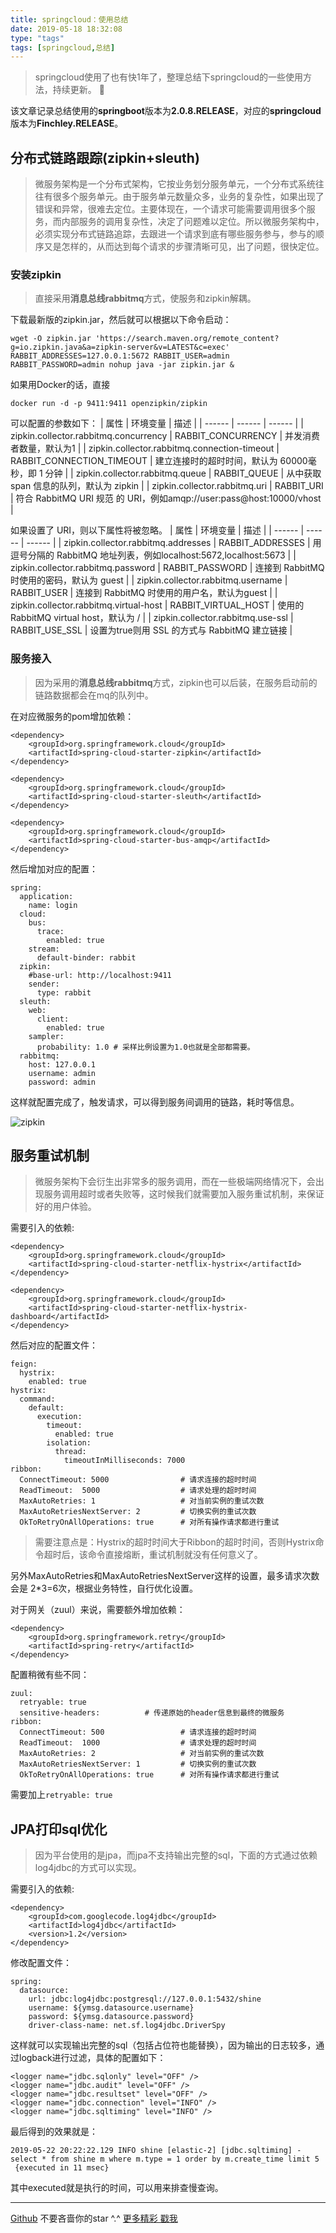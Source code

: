 ```yaml
---
title: springcloud：使用总结
date: 2019-05-18 18:32:08
type: "tags"
tags: [springcloud,总结]
---
```


> springcloud使用了也有快1年了，整理总结下springcloud的一些使用方法，持续更新。 🥕

<!--more-->

该文章记录总结使用的**springboot**版本为**2.0.8.RELEASE**，对应的**springcloud**版本为**Finchley.RELEASE**。

## 分布式链路跟踪(zipkin+sleuth)

> 微服务架构是一个分布式架构，它按业务划分服务单元，一个分布式系统往往有很多个服务单元。由于服务单元数量众多，业务的复杂性，如果出现了错误和异常，很难去定位。主要体现在，一个请求可能需要调用很多个服务，而内部服务的调用复杂性，决定了问题难以定位。所以微服务架构中，必须实现分布式链路追踪，去跟进一个请求到底有哪些服务参与，参与的顺序又是怎样的，从而达到每个请求的步骤清晰可见，出了问题，很快定位。

### 安装zipkin

> 直接采用**消息总线rabbitmq**方式，使服务和zipkin解耦。

下载最新版的zipkin.jar，然后就可以根据以下命令启动：

```
wget -O zipkin.jar 'https://search.maven.org/remote_content?g=io.zipkin.java&a=zipkin-server&v=LATEST&c=exec'
RABBIT_ADDRESSES=127.0.0.1:5672 RABBIT_USER=admin RABBIT_PASSWORD=admin nohup java -jar zipkin.jar &
```

如果用Docker的话，直接
```
docker run -d -p 9411:9411 openzipkin/zipkin
```

可以配置的参数如下：
| 属性 | 环境变量 | 描述 |
| ------ | ------ | ------ |
| zipkin.collector.rabbitmq.concurrency | RABBIT_CONCURRENCY | 并发消费者数量，默认为1 |
| zipkin.collector.rabbitmq.connection-timeout | RABBIT_CONNECTION_TIMEOUT | 建立连接时的超时时间，默认为 60000毫秒，即 1 分钟 |
| zipkin.collector.rabbitmq.queue | RABBIT_QUEUE | 从中获取 span 信息的队列，默认为 zipkin |
| zipkin.collector.rabbitmq.uri | RABBIT_URI | 符合 RabbitMQ URI 规范 的 URI，例如amqp://user:pass@host:10000/vhost |

如果设置了 URI，则以下属性将被忽略。
| 属性 | 环境变量 | 描述 |
| ------ | ------ | ------ |
| zipkin.collector.rabbitmq.addresses | RABBIT_ADDRESSES | 用逗号分隔的 RabbitMQ 地址列表，例如localhost:5672,localhost:5673 |
| zipkin.collector.rabbitmq.password | RABBIT_PASSWORD | 连接到 RabbitMQ 时使用的密码，默认为 guest |
| zipkin.collector.rabbitmq.username | RABBIT_USER | 连接到 RabbitMQ 时使用的用户名，默认为guest |
| zipkin.collector.rabbitmq.virtual-host | RABBIT_VIRTUAL_HOST | 使用的 RabbitMQ virtual host，默认为 / |
| zipkin.collector.rabbitmq.use-ssl | RABBIT_USE_SSL | 设置为true则用 SSL 的方式与 RabbitMQ 建立链接 |

### 服务接入

> 因为采用的**消息总线rabbitmq**方式，zipkin也可以后装，在服务启动前的链路数据都会在mq的队列中。

在对应微服务的pom增加依赖：
```
<dependency>
	<groupId>org.springframework.cloud</groupId>
	<artifactId>spring-cloud-starter-zipkin</artifactId>
</dependency>

<dependency>
	<groupId>org.springframework.cloud</groupId>
	<artifactId>spring-cloud-starter-sleuth</artifactId>
</dependency>

<dependency>
    <groupId>org.springframework.cloud</groupId>
    <artifactId>spring-cloud-starter-bus-amqp</artifactId>
</dependency>
```

然后增加对应的配置：
```
spring:
  application:
    name: login
  cloud:
    bus:
      trace:
        enabled: true
    stream:
      default-binder: rabbit
  zipkin:
    #base-url: http://localhost:9411
    sender:
      type: rabbit
  sleuth:
    web:
      client:
        enabled: true
    sampler:
      probability: 1.0 # 采样比例设置为1.0也就是全部都需要。
  rabbitmq:
    host: 127.0.0.1
    username: admin
    password: admin
```

这样就配置完成了，触发请求，可以得到服务间调用的链路，耗时等信息。

![zipkin](https://github.com/7le/7le.github.io/raw/master/image/springcloud/zipkin.PNG)

## 服务重试机制

> 微服务架构下会衍生出非常多的服务调用，而在一些极端网络情况下，会出现服务调用超时或者失败等，这时候我们就需要加入服务重试机制，来保证好的用户体验。

需要引入的依赖:
```
<dependency>
    <groupId>org.springframework.cloud</groupId>
    <artifactId>spring-cloud-starter-netflix-hystrix</artifactId>
</dependency>

<dependency>
    <groupId>org.springframework.cloud</groupId>
    <artifactId>spring-cloud-starter-netflix-hystrix-dashboard</artifactId>
</dependency>
```

然后对应的配置文件：
```
feign:
  hystrix:
    enabled: true
hystrix:
  command:
    default:
      execution:
        timeout:
          enabled: true
        isolation:
          thread:
            timeoutInMilliseconds: 7000
ribbon:
  ConnectTimeout: 5000                # 请求连接的超时时间
  ReadTimeout:  5000                  # 请求处理的超时时间
  MaxAutoRetries: 1                   # 对当前实例的重试次数
  MaxAutoRetriesNextServer: 2         # 切换实例的重试次数
  OkToRetryOnAllOperations: true      # 对所有操作请求都进行重试
```

> 需要注意点是：Hystrix的超时时间大于Ribbon的超时时间，否则Hystrix命令超时后，该命令直接熔断，重试机制就没有任何意义了。

另外MaxAutoRetries和MaxAutoRetriesNextServer这样的设置，最多请求次数会是 2*3=6次，根据业务特性，自行优化设置。

对于网关（zuul）来说，需要额外增加依赖：

```
<dependency>
    <groupId>org.springframework.retry</groupId>
    <artifactId>spring-retry</artifactId>
</dependency>
```

配置稍微有些不同：
```
zuul:
  retryable: true
  sensitive-headers:          # 传递原始的header信息到最终的微服务
ribbon:
  ConnectTimeout: 500                 # 请求连接的超时时间
  ReadTimeout:  1000                  # 请求处理的超时时间
  MaxAutoRetries: 2                   # 对当前实例的重试次数
  MaxAutoRetriesNextServer: 1         # 切换实例的重试次数
  OkToRetryOnAllOperations: true      # 对所有操作请求都进行重试
```

需要加上``retryable: true``

## JPA打印sql优化

> 因为平台使用的是jpa，而jpa不支持输出完整的sql，下面的方式通过依赖log4jdbc的方式可以实现。

需要引入的依赖:
```
<dependency>
    <groupId>com.googlecode.log4jdbc</groupId>
    <artifactId>log4jdbc</artifactId>
    <version>1.2</version>
</dependency>
```

修改配置文件：
```
spring:
  datasource:
    url: jdbc:log4jdbc:postgresql://127.0.0.1:5432/shine
    username: ${ymsg.datasource.username}
    password: ${ymsg.datasource.password}
    driver-class-name: net.sf.log4jdbc.DriverSpy
```

这样就可以实现输出完整的sql（包括占位符也能替换），因为输出的日志较多，通过logback进行过滤，具体的配置如下：
```
<logger name="jdbc.sqlonly" level="OFF" />
<logger name="jdbc.audit" level="OFF" />
<logger name="jdbc.resultset" level="OFF" />
<logger name="jdbc.connection" level="INFO" />
<logger name="jdbc.sqltiming" level="INFO" />
```

最后得到的效果就是：
```
2019-05-22 20:22:22.129 INFO shine [elastic-2] [jdbc.sqltiming] - select * from shine m where m.type = 1 order by m.create_time limit 5 
 {executed in 11 msec} 
 ``` 
其中executed就是执行的时间，可以用来排查慢查询。

---
[Github](https://github.com/7le) 不要吝啬你的star ^.^
[更多精彩 戳我](https://7le.top)
